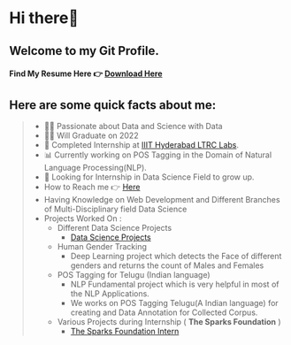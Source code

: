 # **Hi there👋**
## Welcome to my Git Profile. 
#### Find My **Resume Here** 👉 [**Download Here**](https://drive.google.com/file/d/1bBE5NjVbcCBAhwjbUD7ekt68xpKT_0Gn/view?usp=sharing)
## Here are some quick facts about me:
> * 👨‍🔬 Passionate about Data and Science with Data
> * 👨‍🎓 Will Graduate on 2022
> * 📖 Completed Internship at [IIIT Hyderabad LTRC Labs](https://ltrc.iiit.ac.in/).
> * 📊 Currently working on POS Tagging in the Domain of Natural Language Processing(NLP).
> * 🤔 Looking for Internship in Data Science Field to grow up.
> * How to Reach me 👉 [Here](http://adi160568.unaux.com)
> * Having Knowledge on Web Development and Different Branches of Multi-Disciplinary field Data Science
> * Projects Worked On :
>   - Different Data Science Projects
>     - [Data Science Projects](https://github.com/Adi-Narayana-Madapakula/Data-Science-Projects)
>   - Human Gender Tracking
>     - Deep Learning project which detects the Face of different genders and returns the count of Males and Females
>   - POS Tagging for Telugu (Indian language)
>     - NLP Fundamental project which is very helpful in most of the NLP Applications.
>     - We works on POS Tagging Telugu(A Indian language) for creating and Data Annotation for Collected Corpus.
>   - Various Projects during Internship ( **The Sparks Foundation** )
>     - [The Sparks Foundation Intern](https://github.com/Adi-Narayana-Madapakula/The-Sparks-Foundation-Intern)
